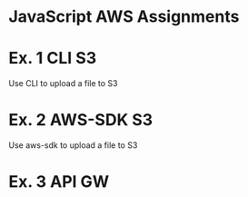 # JavaScript AWS Assignments

# Ex. 1 CLI S3
Use CLI to upload a file to S3

# Ex. 2 AWS-SDK S3 
Use aws-sdk to upload a file to S3

# Ex. 3 API GW
